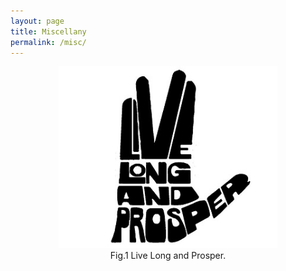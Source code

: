 ```yaml
---
layout: page
title: Miscellany
permalink: /misc/
---
```


<figure align="center">
  <img src="https://raw.githubusercontent.com/yuhaoli-academic/yuhaoli-academic.github.io/master/images/misc.jpg" alt="Live Long and Prosper" width="350" >
  <figcaption>Fig.1 Live Long and Prosper.</figcaption>
</figure>
